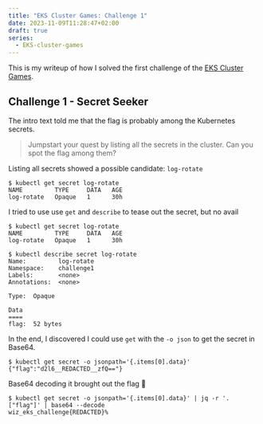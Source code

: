 ```yaml
---
title: "EKS Cluster Games: Challenge 1"
date: 2023-11-09T11:28:47+02:00
draft: true
series:
  - EKS-cluster-games
---
```


This is my writeup of how I solved the first challenge of the [EKS Cluster Games](https://eksclustergames.com/).

## Challenge 1 - Secret Seeker

The intro text told me that the flag is probably among the Kubernetes secrets.

> Jumpstart your quest by listing all the secrets in the cluster. Can you spot the flag among them?

Listing all secrets showed a possible candidate: `log-rotate`

```shell
$ kubectl get secret log-rotate
NAME         TYPE     DATA   AGE
log-rotate   Opaque   1      30h
```

I tried to use use `get` and `describe` to tease out the secret, but no avail

```shell
$ kubectl get secret log-rotate
NAME         TYPE     DATA   AGE
log-rotate   Opaque   1      30h

$ kubectl describe secret log-rotate
Name:         log-rotate
Namespace:    challenge1
Labels:       <none>
Annotations:  <none>

Type:  Opaque

Data
====
flag:  52 bytes
```

In the end, I discovered I could use `get` with the `-o json` to get the secret in Base64.

```shell
$ kubectl get secret -o jsonpath='{.items[0].data}'
{"flag":"d2l6__REDACTED__zfQ=="}
```

Base64 decoding it brought out the flag :rocket:

```shell
$ kubectl get secret -o jsonpath='{.items[0].data}' | jq -r '.["flag"]' | base64 --decode
wiz_eks_challenge{REDACTED}%
```

